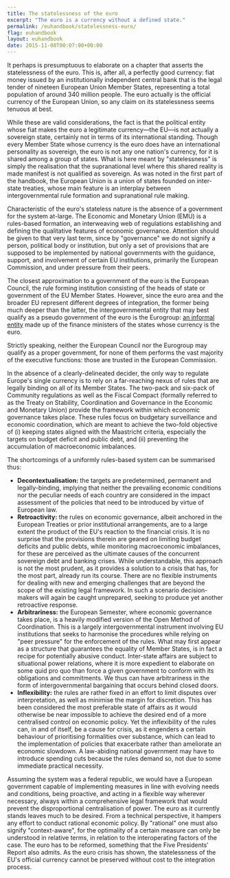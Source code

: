 ```yaml
---
title: The statelessness of the euro
excerpt: "The euro is a currency without a defined state."
permalink: /euhandbook/statelessness-euro/
flag: euhandbook
layout: euhandbook
date: 2015-11-08T00:07:00+00:00
---
```

It perhaps is presumptuous to elaborate on a chapter that asserts the statelessness of the euro. This is, after all, a perfectly good currency: fiat money issued by an institutionally independent central bank that is the legal tender of nineteen European Union Member States, representing a total population of around 340 million people. The euro actually is the official currency of the European Union, so any claim on its statelessness seems tenuous at best.

While these are valid considerations, the fact is that the political entity whose fiat makes the euro a legitimate currency—the EU—is not actually a sovereign state, certainly not in terms of its international standing. Though every Member State whose currency is the euro does have an international personality as sovereign, the euro is not any one nation's currency, for it is shared among a group of states. What is here meant by "statelessness" is simply the realisation that the supranational level where this shared reality is made manifest is not qualified as sovereign. As was noted in the first part of the handbook, the European Union is a union of states founded on inter-state treaties, whose main feature is an interplay between intergovernmental rule formation and supranational rule making.

Characteristic of the euro's stateless nature is the absence of a government for the system at-large. The Economic and Monetary Union (EMU) is a rules-based formation, an interweaving web of regulations establishing and defining the qualitative features of economic governance. Attention should be given to that very last term, since by "governance" we do not signify a person, political body or institution, but only a set of provisions that are supposed to be implemented by national governments with the guidance, support, and involvement of certain EU institutions, primarily the European Commission, and under pressure from their peers.

The closest approximation to a government of the euro is the European Council, the rule forming institution consisting of the heads of state or government of the EU Member States. However, since the euro area and the broader EU represent different degrees of integration, the former being much deeper than the latter, the intergovernmental entity that may best qualify as a pseudo government of the euro is the Eurogroup: [an informal entity](http://www.consilium.europa.eu/en/council-eu/eurogroup/) made up of the finance ministers of the states whose currency is the euro.

Strictly speaking, neither the European Council nor the Eurogroup may qualify as a proper government, for none of them performs the vast majority of the executive functions: those are trusted in the European Commission.

In the absence of a clearly-delineated decider, the only way to regulate Europe's single currency is to rely on a far-reaching nexus of rules that are legally binding on all of its Member States. The two-pack and six-pack of Community regulations as well as the Fiscal Compact (formally referred to as the Treaty on Stability, Coordination and Governance in the Economic and Monetary Union) provide the framework within which economic governance takes place. These rules focus on budgetary surveillance and economic coordination, which are meant to achieve the two-fold objective of (i) keeping states aligned with the Maastricht criteria, especially the targets on budget deficit and public debt, and (ii) preventing the accumulation of macroeconomic imbalances.

The shortcomings of a uniformly rules-based system can be summarised thus:

- **Decontextualisation:** the targets are predetermined, permanent and legally-binding, implying that neither the prevailing economic conditions nor the peculiar needs of each country are considered in the impact assessment of the policies that need to be introduced by virtue of European law.
- **Retroactivity:** the rules on economic governance, albeit anchored in the European Treaties or prior institutional arrangements, are to a large extent the product of the EU's reaction to the financial crisis. It is no surprise that the provisions therein are geared on limiting budget deficits and public debts, while monitoring macroeconomic imbalances, for these are perceived as the ultimate causes of the concurrent sovereign debt and banking crises. While understandable, this approach is not the most prudent, as it provides a solution to a crisis that has, for the most part, already run its course. There are no flexible instruments for dealing with new and emerging challenges that are beyond the scope of the existing legal framework. In such a scenario decision-makers will again be caught unprepared, seeking to produce yet another retroactive response.
- **Arbitrariness:** the European Semester, where economic governance takes place, is a heavily modified version of the Open Method of Coordination. This is a largely intergovernmental instrument involving EU institutions that seeks to harmonise the procedures while relying on "peer pressure" for the enforcement of the rules. What may first appear as a structure that guarantees the equality of Member States, is in fact a recipe for potentially abusive conduct. Inter-state affairs are subject to situational power relations, where it is more expedient to elaborate on some quid pro quo than force a given government to conform with its obligations and commitments. We thus can have arbitrariness in the form of intergovernmental bargaining that occurs behind closed doors.
- **Inflexibility:** the rules are rather fixed in an effort to limit disputes over interpretation, as well as minimise the margin for discretion. This has been considered the most preferable state of affairs as it would otherwise be near impossible to achieve the desired end of a more centralised control on economic policy. Yet the inflexibility of the rules can, in and of itself, be a cause for crisis, as it engenders a certain behaviour of prioritising formalities over substance, which can lead to the implementation of policies that exacerbate rather than ameliorate an economic slowdown. A law-abiding national government may have to introduce spending cuts because the rules demand so, not due to some immediate practical necessity.

Assuming the system was a federal republic, we would have a European government capable of implementing measures in line with evolving needs and conditions, being proactive, and acting in a flexible way wherever necessary, always within a comprehensive legal framework that would prevent the disproportional centralisation of power. The euro as it currently stands leaves much to be desired. From a technical perspective, it hampers any effort to conduct rational economic policy. By "rational" one must also signify "context-aware", for the optimality of a certain measure can only be understood in relative terms, in relation to the interoperating factors of the case. The euro has to be reformed, something that the Five Presidents' Report also admits. As the euro crisis has shown, the statelessness of the EU's official currency cannot be preserved without cost to the integration process.
